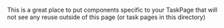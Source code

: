 This is a great place to put components specific to your TaskPage
that will not see any reuse outside of this page (or task pages in this directory)